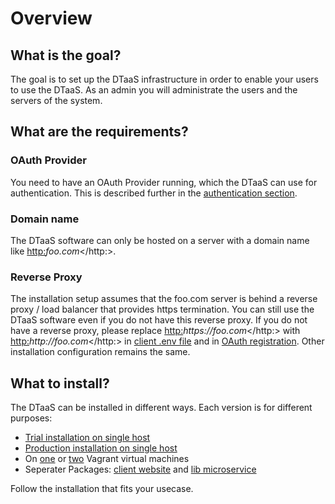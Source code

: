 # Overview

## What is the goal?

The goal is to set up the DTaaS infrastructure in order to enable
your users to use the DTaaS.
As an admin you will administrate the users and the servers of the system.

## What are the requirements?

### OAuth Provider

You need to have an OAuth Provider running, which the DTaaS can use for
authentication. This is described further in
the [authentication section](./client/auth.md).

### Domain name

The DTaaS software can only be hosted on a server with a domain name
like <http:>_foo.com_</http:>.

### Reverse Proxy

The installation setup assumes that the foo.com server is behind a reverse
proxy / load balancer that provides https termination. You can still use
the DTaaS software even if you do not have this reverse proxy. If you do
not have a reverse proxy, please replace <http:>_https://foo.com_</http:>
with <http:>_http://foo.com_</http:> in
[client .env file](./client/CLIENT.md) and in
[OAuth registration](./client/auth.md). Other installation configuration
remains the same.

## What to install?

The DTaaS can be installed in different ways. Each version is for different purposes:

- [Trial installation on single host](./trial.md)
- [Production installation on single host](./host.md)
- On [one](vagrant/single-machine.md) or [two](vagrant/two-machines.md)
  Vagrant virtual machines
- Seperater Packages: [client website](client/CLIENT.md) and
  [lib microservice](servers/lib/LIB-MS.md)

Follow the installation that fits your usecase.
